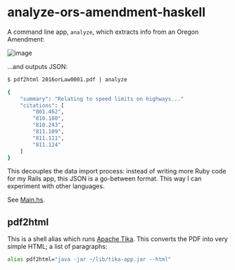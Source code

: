 # analyze-ors-amendment-haskell

A command line app, `analyze`, which extracts info from an Oregon Amendment:


![image](https://raw.githubusercontent.com/dogweather/analyze-ors-amendment-haskell/master/fixtures/typical-pdf.png)

...and outputs JSON:

```sh
$ pdf2html 2016orLaw0001.pdf | analyze

{
    "summary": "Relating to speed limits on highways..."
    "citations": [
        "801.462",
        "810.180",
        "810.243",
        "811.109",
        "811.111",
        "811.124"
    ]
}
```

This decouples the data import process: instead of writing more Ruby code for my Rails app, this JSON is a go-between format. This way I can experiment with other languages.


See [Main.hs](https://github.com/dogweather/analyze-ors-amendment-haskell/blob/master/analyze/src/Main.hs).

## pdf2html

This is a shell alias which runs [Apache Tika](https://tika.apache.org/). This converts the PDF into very simple HTML; a list of paragraphs:

```bash
alias pdf2html="java -jar ~/lib/tika-app.jar --html"
```
